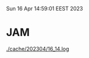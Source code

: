 Sun 16 Apr 14:59:01 EEST 2023
# JAM
<a href='./cache/202304/16_14.log'>./cache/202304/16_14.log</a>
